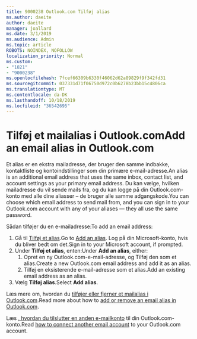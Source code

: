 ```yaml
---
title: 9000238 Outlook.com Tilføj alias
ms.author: daeite
author: daeite
manager: joallard
ms.date: 3/1/2019
ms.audience: Admin
ms.topic: article
ROBOTS: NOINDEX, NOFOLLOW
localization_priority: Normal
ms.custom:
- "1821"
- "9000238"
ms.openlocfilehash: 7fcef66309b6330f46062d62a89829f9f342fd31
ms.sourcegitcommit: 037331d71f06750d972c0b6278b23bb15c4806ca
ms.translationtype: MT
ms.contentlocale: da-DK
ms.lasthandoff: 10/18/2019
ms.locfileid: "36542695"
---
```

# <a name="add-an-email-alias-in-outlookcom"></a><span data-ttu-id="46ff8-102">Tilføj et mailalias i Outlook.com</span><span class="sxs-lookup"><span data-stu-id="46ff8-102">Add an email alias in Outlook.com</span></span>

<span data-ttu-id="46ff8-103">Et alias er en ekstra mailadresse, der bruger den samme indbakke, kontaktliste og kontoindstillinger som din primære e-mail-adresse.</span><span class="sxs-lookup"><span data-stu-id="46ff8-103">An alias is an additional email address that uses the same inbox, contact list, and account settings as your primary email address.</span></span> <span data-ttu-id="46ff8-104">Du kan vælge, hvilken mailadresse du vil sende mails fra, og du kan logge på din Outlook.com-konto med alle dine aliasser – de bruger alle samme adgangskode.</span><span class="sxs-lookup"><span data-stu-id="46ff8-104">You can choose which email address to send mail from, and you can sign in to your Outlook.com account with any of your aliases — they all use the same password.</span></span>

<span data-ttu-id="46ff8-105">Sådan tilføjer du en e-mailadresse:</span><span class="sxs-lookup"><span data-stu-id="46ff8-105">To add an email address:</span></span>

1. <span data-ttu-id="46ff8-106">Gå til [Tilføj et alias](https://go.microsoft.com/fwlink/p/?linkid=864833).</span><span class="sxs-lookup"><span data-stu-id="46ff8-106">Go to [Add an alias](https://go.microsoft.com/fwlink/p/?linkid=864833).</span></span> <span data-ttu-id="46ff8-107">Log på din Microsoft-konto, hvis du bliver bedt om det.</span><span class="sxs-lookup"><span data-stu-id="46ff8-107">Sign in to your Microsoft account, if prompted.</span></span>
2. <span data-ttu-id="46ff8-108">Under **Tilføj et alias**, enten:</span><span class="sxs-lookup"><span data-stu-id="46ff8-108">Under **Add an alias**, either:</span></span>
    1. <span data-ttu-id="46ff8-109">Opret en ny Outlook.com-e-mail-adresse, og Tilføj den som et alias.</span><span class="sxs-lookup"><span data-stu-id="46ff8-109">Create a new Outlook.com email address and add it as an alias.</span></span>
    2. <span data-ttu-id="46ff8-110">Tilføj en eksisterende e-mail-adresse som et alias.</span><span class="sxs-lookup"><span data-stu-id="46ff8-110">Add an existing email address as an alias.</span></span>
3. <span data-ttu-id="46ff8-111">Vælg **Tilføj alias**.</span><span class="sxs-lookup"><span data-stu-id="46ff8-111">Select **Add alias**.</span></span>

<span data-ttu-id="46ff8-112">Læs mere om, hvordan du [tilføjer eller fjerner et mailalias i Outlook.com](https://support.office.com/article/459b1989-356d-40fa-a689-8f285b13f1f2?wt.mc_id=Office_Outlook_com_Alchemy).</span><span class="sxs-lookup"><span data-stu-id="46ff8-112">Read more about how to [add or remove an email alias in Outlook.com](https://support.office.com/article/459b1989-356d-40fa-a689-8f285b13f1f2?wt.mc_id=Office_Outlook_com_Alchemy).</span></span>  

<span data-ttu-id="46ff8-113">Læs [, hvordan du tilslutter en anden e-mailkonto](https://support.office.com/article/c5224df4-5885-4e79-91ba-523aa743f0ba?wt.mc_id=Office_Outlook_com_Alchemy) til din Outlook.com-konto.</span><span class="sxs-lookup"><span data-stu-id="46ff8-113">Read [how to connect another email account](https://support.office.com/article/c5224df4-5885-4e79-91ba-523aa743f0ba?wt.mc_id=Office_Outlook_com_Alchemy) to your Outlook.com account.</span></span>